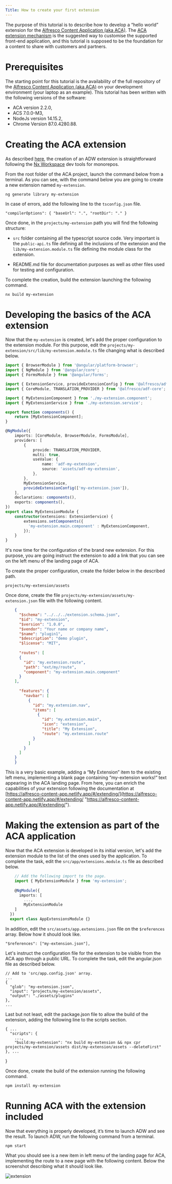 ```yaml
---
Title: How to create your first extension
---
```


The purpose of this tutorial is to describe how to develop a “hello world” extension for the [Alfresco Content Application (aka ACA)](https://github.com/Alfresco/alfresco-content-app "https://github.com/Alfresco/alfresco-content-app"). The [ACA extension mechanism](https://alfresco-content-app.netlify.app/#/extending/ "https://alfresco-content-app.netlify.app/#/extending/") is the suggested way to customise the supported front-end application, and this tutorial is supposed to be the foundation for a content to share with customers and partners.

# Prerequisites

The starting point for this tutorial is the availability of the full repository of the [Alfresco Content Application (aka ACA)](https://github.com/Alfresco/alfresco-content-app "https://github.com/Alfresco/alfresco-content-app") on your development environment (your laptop as an example). This tutorial has been written with the following versions of the software:
-   ACA version 2.2.0,
-   ACS 7.0.0-M3,
-   NodeJs version 14.15.2,
-   Chrome Version 87.0.4280.88.

# Creating the ACA extension

As described [here](https://github.com/Alfresco/alfresco-digital-workspace-app/blob/develop/docs/extending.md "https://github.com/Alfresco/alfresco-digital-workspace-app/blob/develop/docs/extending.md"), the creation of an ADW extension is straightforward following the [Nx Workspace](https://nx.dev/angular "https://nx.dev/angular") dev tools for monorepos.

From the root folder of the ACA project, launch the command below from a terminal. As you can see, with the command below you are going to create a new extension named `my-extension`.

    ng generate library my-extension

In case of errors, add the following line to the `tsconfig.json` file.  

    "compilerOptions": { "baseUrl": ".", "rootDir": "." }

Once done, in the `projects/my-extension` path you will find the following structure:

-   `src` folder containing all the typescript source code. Very important is the `public-api.ts` file defining all the inclusions of the extension and the `lib/my-extension.module.ts` file defining the module class for the extension.
    
-   README.md file for documentation purposes as well as other files used for testing and configuration.

To complete the creation, build the extension launching the following command.

    nx build my-extension

# Developing the basics of the ACA extension

Now that the `my-extension` is created, let's add the proper configuration to the extension module. For this purpose, edit the `projects/my-extension/src/lib/my-extension.module.ts` file changing what is described below.

```typescript
import { BrowserModule } from '@angular/platform-browser';
import { NgModule } from '@angular/core';
import { FormsModule } from '@angular/forms';

import { ExtensionService, provideExtensionConfig } from '@alfresco/adf-extensions';
import { CoreModule, TRANSLATION_PROVIDER } from '@alfresco/adf-core';

import { MyExtensionComponent } from './my-extension.component';
import { MyExtensionService } from './my-extension.service';

export function components() {
    return [MyExtensionComponent];
}

@NgModule({
    imports: [CoreModule, BrowserModule, FormsModule],
    providers: [
        {
            provide: TRANSLATION_PROVIDER,
            multi: true,
            useValue: {
                name: 'adf-my-extension',
                source: 'assets/adf-my-extension',
            },
        },
        MyExtensionService,
        provideExtensionConfig(['my-extension.json']),
    ],
    declarations: components(),
    exports: components(),
})
export class MyExtensionModule {
    constructor(extensions: ExtensionService) {
        extensions.setComponents({
          'my-extension.main.component' : MyExtensionComponent,
        });
    }
}
```

It's now time for the configuration of the brand new extension. For this purpose, you are going instruct the extension to add a link that you can see on the left menu of the landing page of ACA.

To create the proper configuration, create the folder below in the described path.

    projects/my-extension/assets

Once done, create the file `projects/my-extension/assets/my-extension.json` file with the following content.

```json
    {
      "$schema": "../../../extension.schema.json",
      "$id": "my-extension",
      "$version": "1.0.0",
      "$vendor": "Your name or company name",
      "$name": "plugin1",
      "$description": "demo plugin",
      "$license": "MIT",
      
      "routes": [ 
      {
        "id": "my.extension.route",
        "path": "ext/my/route",
        "component": "my-extension.main.component"
      }
    ],
      
      "features": { 
        "navbar": [
          {
            "id": "my.extension.nav",
            "items": [
              {
                "id": "my.extension.main",
                "icon": "extension",
                "title": "My Extension",
                "route": "my.extension.route"
            } 
          ]
        }
      ]
    }
    }

```

This is a very basic example, adding a “My Extension” item to the existing left menu, implementing a blank page containing “my-extension works!“ text appearing in the ACA landing page. From here, you can enrich the capabilities of your extension following the documentation at [https://alfresco-content-app.netlify.app/#/extending/](https://alfresco-content-app.netlify.app/#/extending/ "https://alfresco-content-app.netlify.app/#/extending/").

# Making the extension as part of the ACA application

Now that the ACA extension is developed in its initial version, let's add the extension module to the list of the ones used by the application. To complete the task, edit the `src/app/extensions.module.ts` file as described below.

```typescript
    // Add the following import to the page.
    import { MyExtensionModule } from 'my-extension';
    
    @NgModule({
      imports: [
        ...,
        MyExtensionModule
    ]
  })
  export class AppExtensionsModule {}
```

In addition, edit the `src/assets/app.extensions.json` file on the `$references` array. Below how it should look like.

    "$references": ["my-extension.json"],

Let's instruct the configuration file for the extension to be visible from the ACA app through a public URL. To complete the task, edit the angular.json file as described below.

    // Add to 'src/app.config.json' array.
    ...
    {
      "glob": "my-extension.json",
      "input": "projects/my-extension/assets",
      "output": "./assets/plugins"
    },
    ...

Last but not least, edit the package.json file to allow the build of the extension, adding the following line to the scripts section.

    { ...
      "scripts": {
        ...,
        "build:my-extension": "nx build my-extension && npx cpr projects/my-extension/assets dist/my-extension/assets --deleteFirst"
    }, ...
  }

Once done, create the build of the extension running the following command.

    npm install my-extension

# Running ACA with the extension included

Now that everything is properly developed, it’s time to launch ADW and see the result. To launch ADW, run the following command from a terminal.

    npm start

What you should see is a new item in left menu of the landing page for ACA, implementing the route to a new page with the following content. Below the screenshot describing what it should look like.

![extension](../images/extension-01.png)
